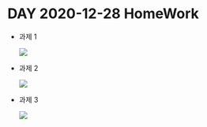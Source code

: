 # DAY 2020-12-28 HomeWork

* 과제 1

    <img src =https://user-images.githubusercontent.com/74294325/103205881-ecd2c200-493d-11eb-8612-6a6d31c6048c.PNG>

* 과제 2

    <img src = https://user-images.githubusercontent.com/74294325/103205888-f3f9d000-493d-11eb-941b-88e3e33e0293.PNG>



* 과제 3

    <img src = https://user-images.githubusercontent.com/74294325/103205902-fa884780-493d-11eb-92da-3f94516708ee.PNG >






